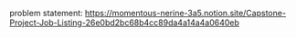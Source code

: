 problem statement: https://momentous-nerine-3a5.notion.site/Capstone-Project-Job-Listing-26e0bd2bc68b4cc89da4a14a4a0640eb